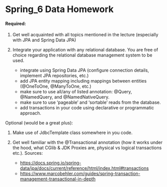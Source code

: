 # Spring_6 Data Homework
#### Required:
1.	Get well acquainted with all topics mentioned in the lecture (especially with JPA and Spring Data JPA)

2.	Integrate your application with any relational database. You are free of choice regarding the relational database management system to be used.
    -	integrate using Spring Data JPA (configure connection details, implement JPA repositories, etc.)
    -	add JPA entity mapping including mappings between entities (@OneToOne, @ManyToOne, etc.)
    -	make sure to use all/any of listed annotation: @Query, @NamedQuery, and @NamedNativeQuery.
    -	make sure to use ‘pageable’ and ‘sortable’ reads from the database.
    -	add transactions in your code using declarative or programmatic approach.

Optional (would be a great plus):
1.	Make use of JdbcTemplate class somewhere in you code.

2.	Get well familiar with the @Transactional annotation (how it works under the hood, what CGlib & JDK Proxies are, physical vs logical transactions etc.). Sources:
    -	https://docs.spring.io/spring-data/jpa/docs/current/reference/html/index.html#transactions
    -	https://www.marcobehler.com/guides/spring-transaction-management-transactional-in-depth


